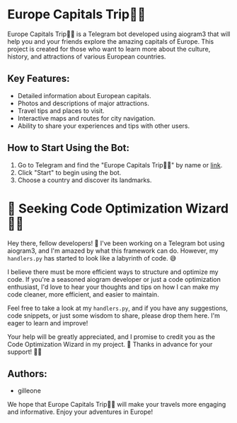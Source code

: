 # Europe Capitals Trip🎡🏰

Europe Capitals Trip🎡🏰 is a Telegram bot developed using aiogram3 that will help you and your friends explore the amazing capitals of Europe. This project is created for those who want to learn more about the culture, history, and attractions of various European countries.

## Key Features:
- Detailed information about European capitals.
- Photos and descriptions of major attractions.
- Travel tips and places to visit.
- Interactive maps and routes for city navigation.
- Ability to share your experiences and tips with other users.

## How to Start Using the Bot:
1. Go to Telegram and find the "Europe Capitals Trip🎡🏰" by name or [link](https://t.me/europecapitalstripbot).
2. Click "Start" to begin using the bot.
3. Choose a country and discover its landmarks.

# 🚀 Seeking Code Optimization Wizard 🧙‍♂️

Hey there, fellow developers! 👋 I've been working on a Telegram bot using aiogram3, and I'm amazed by what this framework can do. However, my `handlers.py` has started to look like a labyrinth of code. 😅

I believe there must be more efficient ways to structure and optimize my code. If you're a seasoned aiogram developer or just a code optimization enthusiast, I'd love to hear your thoughts and tips on how I can make my code cleaner, more efficient, and easier to maintain.

Feel free to take a look at my `handlers.py`, and if you have any suggestions, code snippets, or just some wisdom to share, please drop them here. I'm eager to learn and improve!

Your help will be greatly appreciated, and I promise to credit you as the Code Optimization Wizard in my project. 🙌 Thanks in advance for your support! 🚀🔮

## Authors:
- gilleone

We hope that Europe Capitals Trip🎡🏰 will make your travels more engaging and informative. Enjoy your adventures in Europe!